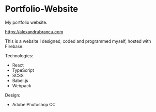 # Portfolio-Website
My portfolio website.

https://alexandrubrancu.com

This is a website I designed, coded and programmed myself, hosted with Firebase.

  Technologies:
   - React
   - TypeScript
   - SCSS
   - Babel.js
   - Webpack

  Design:
   - Adobe Photoshop CC
